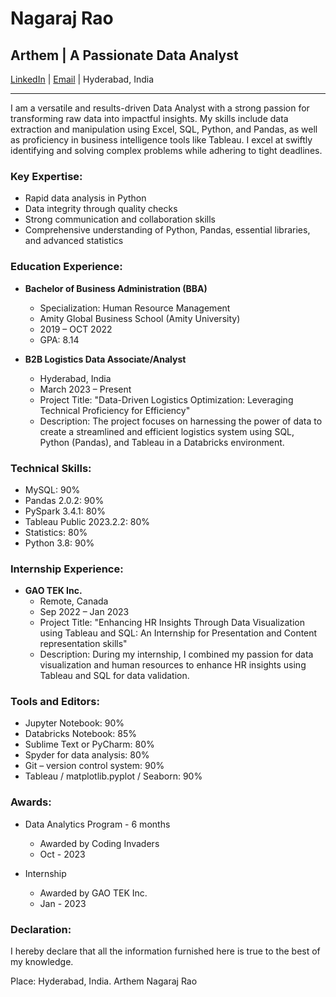 # Nagaraj Rao

## Arthem | A Passionate Data Analyst

[LinkedIn](https://www.linkedin.com/in/nagaraj-arthem) | [Email](mailto:arthem.nagaraj@gmail.com) | Hyderabad, India

---

I am a versatile and results-driven Data Analyst with a strong passion for transforming raw data into impactful insights. My skills include data extraction and manipulation using Excel, SQL, Python, and Pandas, as well as proficiency in business intelligence tools like Tableau. I excel at swiftly identifying and solving complex problems while adhering to tight deadlines.

### Key Expertise:

- Rapid data analysis in Python
- Data integrity through quality checks
- Strong communication and collaboration skills
- Comprehensive understanding of Python, Pandas, essential libraries, and advanced statistics

### Education Experience:

- **Bachelor of Business Administration (BBA)**
  - Specialization: Human Resource Management
  - Amity Global Business School (Amity University)
  - 2019 – OCT 2022
  - GPA: 8.14

- **B2B Logistics Data Associate/Analyst**
  - Hyderabad, India
  - March 2023 – Present
  - Project Title: "Data-Driven Logistics Optimization: Leveraging Technical Proficiency for Efficiency"
  - Description: The project focuses on harnessing the power of data to create a streamlined and efficient logistics system using SQL, Python (Pandas), and Tableau in a Databricks environment.

### Technical Skills:

- MySQL: 90%
- Pandas 2.0.2: 90%
- PySpark 3.4.1: 80%
- Tableau Public 2023.2.2: 80%
- Statistics: 80%
- Python 3.8: 90%

### Internship Experience:

- **GAO TEK Inc.**
  - Remote, Canada
  - Sep 2022 – Jan 2023
  - Project Title: "Enhancing HR Insights Through Data Visualization using Tableau and SQL: An Internship for Presentation and Content representation skills"
  - Description: During my internship, I combined my passion for data visualization and human resources to enhance HR insights using Tableau and SQL for data validation.

### Tools and Editors:

- Jupyter Notebook: 90%
- Databricks Notebook: 85%
- Sublime Text or PyCharm: 80%
- Spyder for data analysis: 80%
- Git – version control system: 90%
- Tableau / matplotlib.pyplot / Seaborn: 90%

### Awards:

- Data Analytics Program - 6 months
  - Awarded by Coding Invaders
  - Oct - 2023

- Internship
  - Awarded by GAO TEK Inc.
  - Jan - 2023



### Declaration:

I hereby declare that all the information furnished here is true to the best of my knowledge.

Place: Hyderabad, India.
Arthem Nagaraj Rao
